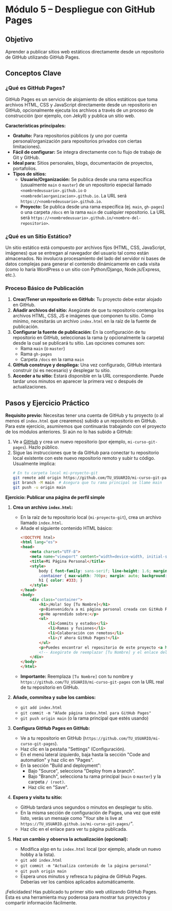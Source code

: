 # Módulo 5 – Despliegue con GitHub Pages

## Objetivo
Aprender a publicar sitios web estáticos directamente desde un repositorio de GitHub utilizando GitHub Pages.

## Conceptos Clave

### ¿Qué es GitHub Pages?
GitHub Pages es un servicio de alojamiento de sitios estáticos que toma archivos HTML, CSS y JavaScript directamente desde un repositorio en GitHub, opcionalmente ejecuta los archivos a través de un proceso de construcción (por ejemplo, con Jekyll) y publica un sitio web.

**Características principales:**
*   **Gratuito:** Para repositorios públicos (y uno por cuenta personal/organización para repositorios privados con ciertas limitaciones).
*   **Fácil de configurar:** Se integra directamente con tu flujo de trabajo de Git y GitHub.
*   **Ideal para:** Sitios personales, blogs, documentación de proyectos, portafolios.
*   **Tipos de sitios:**
    *   **Usuario/Organización:** Se publica desde una rama específica (usualmente `main` o `master`) de un repositorio especial llamado `<nombredeusuario>.github.io` o `<nombredelaorganizacion>.github.io`. La URL será `https://<nombredeusuario>.github.io`.
    *   **Proyecto:** Se publica desde una rama específica (ej. `main`, `gh-pages`) o una carpeta `/docs` en la rama `main` de cualquier repositorio. La URL será `https://<nombredeusuario>.github.io/<nombre-del-repositorio>`.

### ¿Qué es un Sitio Estático?
Un sitio estático está compuesto por archivos fijos (HTML, CSS, JavaScript, imágenes) que se entregan al navegador del usuario tal como están almacenados. No involucra procesamiento del lado del servidor ni bases de datos complejas para generar el contenido dinámicamente en cada visita (como lo haría WordPress o un sitio con Python/Django, Node.js/Express, etc.).

### Proceso Básico de Publicación
1.  **Crear/Tener un repositorio en GitHub:** Tu proyecto debe estar alojado en GitHub.
2.  **Añadir archivos del sitio:** Asegúrate de que tu repositorio contenga los archivos HTML, CSS, JS e imágenes que componen tu sitio. Como mínimo, necesitarás un archivo `index.html` en la raíz de la fuente de publicación.
3.  **Configurar la fuente de publicación:** En la configuración de tu repositorio en GitHub, seleccionas la rama (y opcionalmente la carpeta) desde la cual se publicará tu sitio. Las opciones comunes son:
    *   Rama `main` (o `master`)
    *   Rama `gh-pages`
    *   Carpeta `/docs` en la rama `main`
4.  **GitHub construye y despliega:** Una vez configurado, GitHub intentará construir (si es necesario) y desplegar tu sitio.
5.  **Acceder a tu sitio:** Estará disponible en la URL correspondiente. Puede tardar unos minutos en aparecer la primera vez o después de actualizaciones.

## Pasos y Ejercicio Práctico

**Requisito previo:** Necesitas tener una cuenta de GitHub y tu proyecto (o al menos el `index.html` que crearemos) subido a un repositorio en GitHub. Para este ejercicio, asumiremos que continuarás trabajando con el proyecto de los módulos anteriores. Si aún no lo has subido a GitHub:

1.  Ve a [GitHub](https://github.com) y crea un nuevo repositorio (por ejemplo, `mi-curso-git-pages`). Hazlo público.
2.  Sigue las instrucciones que te da GitHub para conectar tu repositorio local existente con este nuevo repositorio remoto y subir tu código. Usualmente implica:
    ```bash
    # En tu carpeta local mi-proyecto-git
    git remote add origin https://github.com/TU_USUARIO/mi-curso-git-pages.git
    git branch -M main  # Asegura que tu rama principal se llame main
    git push -u origin main
    ```

**Ejercicio: Publicar una página de perfil simple**

1.  **Crea un archivo `index.html`:**
    *   En la raíz de tu repositorio local (`mi-proyecto-git`), crea un archivo llamado `index.html`.
    *   Añade el siguiente contenido HTML básico:
        ```html
        <!DOCTYPE html>
        <html lang="es">
        <head>
            <meta charset="UTF-8">
            <meta name="viewport" content="width=device-width, initial-scale=1.0">
            <title>Mi Página Personal</title>
            <style>
                body { font-family: sans-serif; line-height: 1.6; margin: 20px; background-color: #f4f4f4; color: #333; }
                .container { max-width: 700px; margin: auto; background: #fff; padding: 20px; border-radius: 8px; box-shadow: 0 0 10px rgba(0,0,0,0.1); }
                h1 { color: #333; }
            </style>
        </head>
        <body>
            <div class="container">
                <h1>¡Hola! Soy [Tu Nombre]</h1>
                <p>Bienvenido/a a mi página personal creada con GitHub Pages como parte del curso de Git.</p>
                <p>He aprendido sobre:</p>
                <ul>
                    <li>Commits y estados</li>
                    <li>Ramas y fusiones</li>
                    <li>Colaboración con remotos</li>
                    <li>¡Y ahora GitHub Pages!</li>
                </ul>
                <p>Puedes encontrar el repositorio de este proyecto <a href="https://github.com/TU_USUARIO/mi-curso-git-pages">aquí</a>.</p>
                <!-- Asegúrate de reemplazar [Tu Nombre] y el enlace del repositorio -->
            </div>
        </body>
        </html>
        ```
    *   **Importante:** Reemplaza `[Tu Nombre]` con tu nombre y `https://github.com/TU_USUARIO/mi-curso-git-pages` con la URL real de tu repositorio en GitHub.

2.  **Añade, commitea y sube los cambios:**
    *   `git add index.html`
    *   `git commit -m "Añade página index.html para GitHub Pages"`
    *   `git push origin main` (o la rama principal que estés usando)

3.  **Configura GitHub Pages en GitHub:**
    *   Ve a tu repositorio en GitHub (`https://github.com/TU_USUARIO/mi-curso-git-pages`).
    *   Haz clic en la pestaña "Settings" (Configuración).
    *   En el menú lateral izquierdo, baja hasta la sección "Code and automation" y haz clic en "Pages".
    *   En la sección "Build and deployment":
        *   Bajo "Source", selecciona "Deploy from a branch".
        *   Bajo "Branch", selecciona tu rama principal (`main` o `master`) y la carpeta `/ (root)`.
        *   Haz clic en "Save".

4.  **Espera y visita tu sitio:**
    *   GitHub tardará unos segundos o minutos en desplegar tu sitio.
    *   En la misma sección de configuración de Pages, una vez que esté listo, verás un mensaje como "Your site is live at `https://TU_USUARIO.github.io/mi-curso-git-pages/`".
    *   Haz clic en el enlace para ver tu página publicada.

5.  **Haz un cambio y observa la actualización (opcional):**
    *   Modifica algo en tu `index.html` local (por ejemplo, añade un nuevo hobby a la lista).
    *   `git add index.html`
    *   `git commit -m "Actualiza contenido de la página personal"`
    *   `git push origin main`
    *   Espera unos minutos y refresca tu página de GitHub Pages. Deberías ver los cambios aplicados automáticamente.

¡Felicidades! Has publicado tu primer sitio web utilizando GitHub Pages. Esta es una herramienta muy poderosa para mostrar tus proyectos y compartir información fácilmente.

